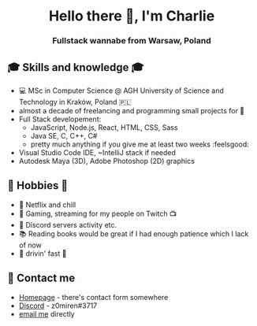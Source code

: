 <h1 align="center">Hello there 👋, I'm Charlie</h1>
<h3 align="center">Fullstack wannabe from Warsaw, Poland</h3>

## :mortar_board: Skills and knowledge :mortar_board:
- :computer: MSc in Computer Science @ AGH University of Science and Technology in Kraków, Poland :poland:
- almost a decade of freelancing and programming small projects for :money_with_wings: 
- Full Stack developement:
  * JavaScript, Node.js, React, HTML, CSS, Sass
  * Java SE, C, C++, C#
  * pretty much anything if you give me at least two weeks :feelsgood:
- Visual Studio Code IDE, ~IntelliJ stack if needed
- Autodesk Maya (3D), Adobe Photoshop (2D) graphics

## 📅 Hobbies 📅
- :sparkling_heart: Netflix and chill
- :space_invader: Gaming, streaming for my people on Twitch :tv:
- :speech_balloon: Discord servers activity etc.
- :books: Reading books would be great if I had enough patience which I lack of now
- :red_car: drivin' fast :rocket:

## :speech_balloon: Contact me
- [Homepage](https://warchalowski.pl) - there's contact form somewhere
- [Discord](https://discord.com/users/221202392685871114) - z0miren#3717
- [email me](mailto:kontakt@warchalowski.pl) directly
